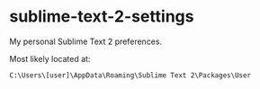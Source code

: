 sublime-text-2-settings
=======================

My personal Sublime Text 2 preferences.

Most likely located at:

```
C:\Users\[user]\AppData\Roaming\Sublime Text 2\Packages\User
```
